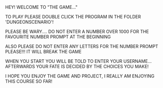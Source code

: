 HEY! WELCOME TO "THE GAME..." 

TO PLAY PLEASE DOUBLE CLICK THE PROGRAM IN THE FOLDER 'DUNGEONSCENARIO'! 

PLEASE BE WARY.... DO NOT ENTER A NUMBER OVER 1000 FOR THE FAVOURITE NUMBER PROMPT AT THE BEGINNING

ALSO PLEASE DO NOT ENTER ANY LETTERS FOR THE NUMBER PROMPT PLEASE!!! IT WILL BREAK THE GAME

WHEN YOU START YOU WILL BE TOLD TO ENTER YOUR USERNAME... AFTERWARDS YOUR FATE IS DECIDED BY THE CHOICES YOU MAKE! 

I HOPE YOU ENJOY THE GAME AND PROJECT, I REALLY AM ENJOYING THIS COURSE SO FAR!
